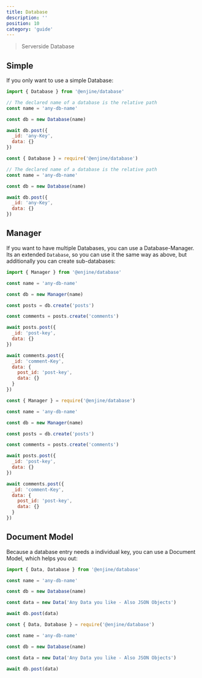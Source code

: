 ```yaml
---
title: Database
description: ''
position: 10
category: 'guide'
---
```


> Serverside Database

## Simple

If you only want to use a simple Database:

<code-group>
  <code-block label="es6" active>

  ```js
  import { Database } from '@enjine/database'

  // The declared name of a database is the relative path  
  const name = 'any-db-name'

  const db = new Database(name)

  await db.post({
    _id: 'any-Key',
    data: {}
  })
  ```

  </code-block>
  <code-block label="commonjs">

  ```js
  const { Database } = require('@enjine/database')

  // The declared name of a database is the relative path  
  const name = 'any-db-name'

  const db = new Database(name)

  await db.post({
    _id: 'any-Key',
    data: {}
  })
  ```

  </code-block>
</code-group>


## Manager

If you want to have multiple Databases, you can use a Database-Manager. Its an extended `Database`, so you can use it the same way as above, but additionally you can create sub-databases:

<code-group>
  <code-block label="es6" active>

  ```js
  import { Manager } from '@enjine/database'

  const name = 'any-db-name'

  const db = new Manager(name)

  const posts = db.create('posts')

  const comments = posts.create('comments')

  await posts.post({
    _id: 'post-key',
    data: {}
  })

  await comments.post({
    _id: 'comment-Key',
    data: {
      post_id: 'post-key',
      data: {}
    }
  })
  ```

  </code-block>
  <code-block label="commonjs">

  ```js
  const { Manager } = require('@enjine/database')

  const name = 'any-db-name'

  const db = new Manager(name)

  const posts = db.create('posts')

  const comments = posts.create('comments')

  await posts.post({
    _id: 'post-key',
    data: {}
  })

  await comments.post({
    _id: 'comment-Key',
    data: {
      post_id: 'post-key',
      data: {}
    }
  })
  ```

  </code-block>
</code-group>


## Document Model

Because a database entry needs a individual key, you can use a Document Model, which helps you out:

<code-group>
  <code-block label="es6" active>

  ```js
  import { Data, Database } from '@enjine/database'

  const name = 'any-db-name'

  const db = new Database(name)

  const data = new Data('Any Data you like - Also JSON Objects')

  await db.post(data)
  ```

  </code-block>
  <code-block label="commonjs">

  ```js
  const { Data, Database } = require('@enjine/database')

  const name = 'any-db-name'

  const db = new Database(name)

  const data = new Data('Any Data you like - Also JSON Objects')

  await db.post(data)
  ```

  </code-block>
</code-group>
